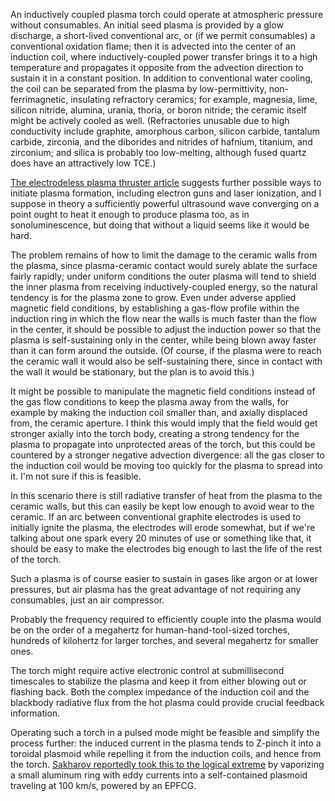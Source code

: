 An inductively coupled plasma torch could operate at atmospheric
pressure without consumables.  An initial seed plasma is provided by a
glow discharge, a short-lived conventional arc, or (if we permit
consumables) a conventional oxidation flame; then it is advected into
the center of an induction coil, where inductively-coupled power
transfer brings it to a high temperature and propagates it opposite
from the advection direction to sustain it in a constant position.  In
addition to conventional water cooling, the coil can be separated from
the plasma by low-permittivity, non-ferrimagnetic, insulating
refractory ceramics; for example, magnesia, lime, silicon nitride,
alumina, urania, thoria, or boron nitride; the ceramic itself might be
actively cooled as well.  (Refractories unusable due to high
conductivity include graphite, amorphous carbon, silicon carbide,
tantalum carbide, zirconia, and the diborides and nitrides of hafnium,
titanium, and zirconium; and silica is probably too low-melting,
although fused quartz does have an attractively low TCE.)

[The electrodeless plasma thruster article][2] suggests further
possible ways to initiate plasma formation, including electron guns
and laser ionization, and I suppose in theory a sufficiently powerful
ultrasound wave converging on a point ought to heat it enough to
produce plasma too, as in sonoluminescence, but doing that without a
liquid seems like it would be hard.

[2]: https://en.wikipedia.org/wiki/Electrodeless_plasma_thruster

The problem remains of how to limit the damage to the ceramic walls
from the plasma, since plasma-ceramic contact would surely ablate the
surface fairly rapidly; under uniform conditions the outer plasma will
tend to shield the inner plasma from receiving inductively-coupled
energy, so the natural tendency is for the plasma zone to grow.  Even
under adverse applied magnetic field conditions, by establishing a
gas-flow profile within the induction ring in which the flow near the
walls is much faster than the flow in the center, it should be
possible to adjust the induction power so that the plasma is
self-sustaining only in the center, while being blown away faster than
it can form around the outside.  (Of course, if the plasma were to
reach the ceramic wall it would also be self-sustaining there, since
in contact with the wall it would be stationary, but the plan is to
avoid this.)

It might be possible to manipulate the magnetic field conditions
instead of the gas flow conditions to keep the plasma away from the
walls, for example by making the induction coil smaller than, and
axially displaced from, the ceramic aperture.  I think this would
imply that the field would get stronger axially into the torch body,
creating a strong tendency for the plasma to propagate into
unprotected areas of the torch, but this could be countered by a
stronger negative advection divergence: all the gas closer to the
induction coil would be moving too quickly for the plasma to spread
into it.  I'm not sure if this is feasible.

In this scenario there is still radiative transfer of heat from the
plasma to the ceramic walls, but this can easily be kept low enough to
avoid wear to the ceramic.  If an arc between conventional graphite
electrodes is used to initially ignite the plasma, the electrodes will
erode somewhat, but if we're talking about one spark every 20 minutes
of use or something like that, it should be easy to make the
electrodes big enough to last the life of the rest of the torch.

Such a plasma is of course easier to sustain in gases like argon or at
lower pressures, but air plasma has the great advantage of not
requiring any consumables, just an air compressor.

Probably the frequency required to efficiently couple into the plasma
would be on the order of a megahertz for human-hand-tool-sized
torches, hundreds of kilohertz for larger torches, and several
megahertz for smaller ones.

The torch might require active electronic control at submillisecond
timescales to stabilize the plasma and keep it from either blowing out
or flashing back.  Both the complex impedance of the induction coil
and the blackbody radiative flux from the hot plasma could provide
crucial feedback information.

Operating such a torch in a pulsed mode might be feasible and simplify
the process further: the induced current in the plasma tends to
Z-pinch it into a toroidal plasmoid while repelling it from the
induction coils, and hence from the torch.  [Sakharov reportedly took
this to the logical extreme][1] by vaporizing a small aluminum ring
with eddy currents into a self-contained plasmoid traveling at 100
km/s, powered by an EPFCG.

[1]: https://en.wikipedia.org/wiki/Andrei_Sakharov#Magneto-implosive_generators
